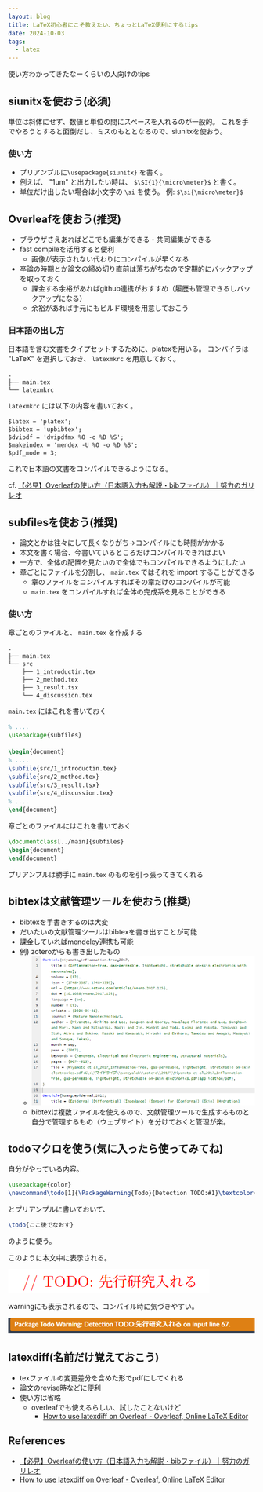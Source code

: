 ```yaml
---
layout: blog
title: LaTeX初心者にこそ教えたい、ちょっとLaTeX便利にするtips
date: 2024-10-03
tags:
  - latex
---
```


使い方わかってきたなーくらいの人向けのtips

## siunitxを使おう(必須)

単位は斜体にせず、数値と単位の間にスペースを入れるのが一般的。
これを手でやろうとすると面倒だし、ミスのもととなるので、siunitxを使おう。

### 使い方

- プリアンプルに`\usepackage{siunitx}` を書く。
- 例えば、 "1um" と出力したい時は、 `$\SI{1}{\micro\meter}$` と書く。
- 単位だけ出したい場合は小文字の `\si` を使う。 例: `$\si{\micro\meter}$`


## Overleafを使おう(推奨)

- ブラウザさえあればどこでも編集ができる・共同編集ができる
- fast compileを活用すると便利
  - 画像が表示されない代わりにコンパイルが早くなる
- 卒論の時期とか論文の締め切り直前は落ちがちなので定期的にバックアップを取っておく
  - 課金する余裕があればgithub連携がおすすめ（履歴も管理できるしバックアップになる）
  - 余裕があれば手元にもビルド環境を用意しておこう

### 日本語の出し方

日本語を含む文書をタイプセットするために、platexを用いる。
コンパイラは "LaTeX" を選択しておき、 `latexmkrc` を用意しておく。

```text
.
├── main.tex
└── latexmkrc
```

`latexmkrc` には以下の内容を書いておく。

```text
$latex = 'platex';
$bibtex = 'upbibtex';
$dvipdf = 'dvipdfmx %O -o %D %S';
$makeindex = 'mendex -U %O -o %D %S';
$pdf_mode = 3;
```

これで日本語の文書をコンパイルできるようになる。

cf. [【必見】Overleafの使い方（日本語入力も解説・bibファイル）｜努力のガリレオ](https://dreamer-uma.com/overleaf/)

## subfilesを使おう(推奨)

- 論文とかは往々にして長くなりがち→コンパイルにも時間がかかる
- 本文を書く場合、今書いているところだけコンパイルできればよい
- 一方で、全体の配置を見たいので全体でもコンパイルできるようにしたい
- 章ごとにファイルを分割し、 `main.tex` ではそれを import することができる
  - 章のファイルをコンパイルすればその章だけのコンパイルが可能
  - `main.tex` をコンパイルすれば全体の完成系を見ることができる

### 使い方

章ごとのファイルと、 `main.tex` を作成する

```text
.
├── main.tex
└── src
    ├── 1_introductin.tex
    ├── 2_method.tex
    ├── 3_result.tsx
    └── 4_discussion.tex
```

`main.tex` にはこれを書いておく

```tex
% ....
\usepackage{subfiles}

\begin{document}
% ....
\subfile{src/1_introductin.tex}
\subfile{src/2_method.tex}
\subfile{src/3_result.tsx}
\subfile{src/4_discussion.tex}
% ....
\end{document}
```

章ごとのファイルにはこれを書いておく

```tex
\documentclass[../main]{subfiles}
\begin{document}
\end{document}
```
プリアンプルは勝手に `main.tex` のものを引っ張ってきてくれる

## bibtexは文献管理ツールを使おう(推奨)

- bibtexを手書きするのは大変
- だいたいの文献管理ツールはbibtexを書き出すことが可能
- 課金していればmendeley連携も可能
- 例) zoteroからも書き出したもの
  - ![img/66f4aecfaa7149001c84eefd.png](img/66f4aecfaa7149001c84eefd.png)
  - bibtexは複数ファイルを使えるので、文献管理ツールで生成するものと自分で管理するもの（ウェブサイト）を分けておくと管理が楽。

## todoマクロを使う(気に入ったら使ってみてね)

自分がやっている内容。

```tex
\usepackage{color}
\newcommand\todo[1]{\PackageWarning{Todo}{Detection TODO:#1}\textcolor{red}{// TODO: #1}}
```

とプリアンプルに書いておいて、

```tex
\todo{ここ後でなおす}
```

のように使う。

このように本文中に表示される。

![img/66fe9f78dd25d1001c996493.png](img/66fe9f78dd25d1001c996493.png)

warningにも表示されるので、コンパイル時に気づきやすい。

![img/66fe9f860e58e7001c0b7b52.png](img/66fe9f860e58e7001c0b7b52.png)

## latexdiff(名前だけ覚えておこう)

- texファイルの変更差分を含めた形でpdfにしてくれる
- 論文のrevise時などに便利
- 使い方は省略
  - overleafでも使えるらしい、試したことないけど
    - [How to use latexdiff on Overleaf - Overleaf, Online LaTeX Editor](https://www.overleaf.com/learn/latex/Articles/How_to_use_latexdiff_on_Overleaf)

## References

- [【必見】Overleafの使い方（日本語入力も解説・bibファイル）｜努力のガリレオ](https://dreamer-uma.com/overleaf/)
- [How to use latexdiff on Overleaf - Overleaf, Online LaTeX Editor](https://www.overleaf.com/learn/latex/Articles/How_to_use_latexdiff_on_Overleaf)

